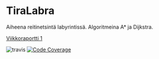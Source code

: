 # TiraLabra

Aiheena reitinetsintä labyrintissä. Algoritmeina A* ja Dijkstra.

[Viikkoraportti 1](https://github.com/tjunno/TiraLabra/blob/master/docs/viikkoraportti1.md)

![travis](https://travis-ci.org/tjunno/TiraLabra.svg?branch=master)
[![Code Coverage](https://img.shields.io/codecov/c/github/tjunno/TiraLabra/master.svg)](https://codecov.io/github/tjunno/TiraLabra/)
